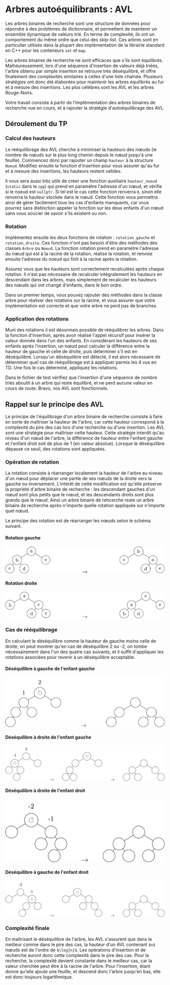 # Arbres autoéquilibrants : AVL

Les arbres binaires de recherche sont une structure de données pour répondre à
des problèmes de dictionnaire, et permettent de maintenir un ensemble dynamique
de valeurs trié. En terme de complexité, ils ont un comportement du même ordre
que celui des skip-list. Ces arbres sont en particulier utilisés dans la plupart
des implémentation de la librairie standard en C++ pour les conteneurs `set` et
`map`.

Les arbres binaires de recherche ne sont efficaces que s'ils sont équilibrés.
Malheureusement, lors d'une séquence d'insertion de valeurs déjà triées, l'arbre
obtenu par simple insertion se retrouve très déséquilibré, et offre finalement
des complexités similaires à celles d'une liste chaînée. Plusieurs stratégies
ont donc été élaborées pour maintenir les arbres équilibrés au fur et à mesure
des insertions. Les plus célèbres sont les AVL et les arbres Rouge-Noirs.

Votre travail consiste à partir de l'implémentation des arbres binaires de
recherche vue en cours, et à rajouter la stratégie d'autoéquilibrage des AVL.

## Déroulement du TP

### Calcul des hauteurs

Le rééquilibrage des AVL cherche à minimiser la hauteurs des nœuds (le nombre de
nœuds sur le plus long chemin depuis le nœud jusqu'à une feuille). Commencez
donc par rajouter un champ `hauteur` à la structure `Noeud`. Modifiez ensuite
la fonction d'insertion pour vous assurer qu'au fur et à mesure des insertions,
les hauteurs restent valides.

Il vous sera aussi très utile de créer une fonction auxiliaire `hauteur_noeud`
(`static` dans le `cpp`) qui prend en paramètre l'adresse d'un nœud, et vérifie
si le noeud est `nullptr`. Si tel est le cas cette fonction renverra `0`, sinon
elle renverra la hauteur stockée dans le nœud. Cette fonction vous permettra
ainsi de gérer facilement tous les cas d'enfants manquants, car vous pourrez
sans distinction appeler la fonction sur les deux enfants d'un nœud sans vous
soucier de savoir s'ils existent ou non.

### Rotation

Implémentez ensuite les deux fonctions de rotation : `rotation_gauche` et
`rotation_droite`. Ces fonction n'ont pas besoin d'être des méthodes des classes
`Arbre` ou `Noeud`. La fonction rotation prend en paramètre l'adresse du nœud
qui est à la racine de la rotation, réalise la rotation, et renvoie ensuite
l'adresse du noeud qui finit à la racine après la rotation.

Assurez vous que les hauteurs sont correctement recalculées après chaque
rotation. Il n'est pas nécessaire de recalculer intégralement les hauteurs en
descendant dans les arbres, mais simplement de recalculer les hauteurs des nœuds
qui ont changé d'enfants, dans le bon ordre.

Dans un premier temps, vous pouvez rajouter des méthodes dans la classe arbre
pour réaliser des rotations sur la racine, et vous assurer que votre
implémentation est correcte et que votre arbre ne perd pas de branches.

### Application des rotations

Muni des rotations il est désormais possible de rééquilibrer les arbres. Dans la
fonction d'insertion, après avoir réalisé l'appel récursif pour insérer la
valeur donnée dans l'un des enfants. En considérant les hauteurs de ses enfants
après l'insertion, un nœud peut calculer la différence entre la hauteur de
gauche et celle de droite, puis déterminer s'il est en déséquilibre. Lorsqu'un
déséquilibre est détecté, il est alors nécessaire de déterminer quel cas de
rééquilibrage est à appliquer parmis les 4 vus en TD. Une fois le cas déterminé,
appliquez les rotations.

Dans le fichier de test vérifiez que l'insertion d'une séquence de nombre triés
aboutit à un arbre qui reste équilibré, et ne perd aucune valeur en cours de
route. Bravo, vos AVL sont fonctionnels.

## Rappel sur le principe des AVL

Le principe de l'équilibrage d'un arbre binaire de recherche consiste à faire en
sorte de maîtriser la hauteur de l'arbre, car cette hauteur correspond à la
complexité du pire des cas lors d'une recherche ou d'une insertion. Les AVL sont
une stratégie pour maîtriser cette hauteur. Cette stratégie interdit qu'au
niveau d'un nœud de l'arbre, la différence de hauteur entre l'enfant gauche et
l'enfant droit soit de plus de 1 (en valeur absolue). Lorsque le déséquilibre
dépasse ce seuil, des rotations sont appliquées.

### Opération de rotation

La rotation consiste à réarranger localement la hauteur de l'arbre au niveau
d'un nœud pour déplacer une partie de ses nœuds de la droite vers la gauche ou
inversement. L'intérêt de cette modification est qu'elle préserve la propriété
d'arbre binaire de recherche : les descendant gauches d'un nœud sont plus petits
que le nœud, et les descendants droits sont plus grands que le nœud. Ainsi un
arbre binaire de rehcerche reste un arbre binaire de recherche après n'importe
quelle rotation appliquée sur n'importe quel nœud.

Le principe des rotation est de réarranger les nœuds selon le schéma suivant.

#### Rotation gauche

![rotation gauche](Sujet/rotation_gauche.svg)

#### Rotation droite

![rotation droite](Sujet/rotation_droite.svg)

### Cas de rééquilibrage

En calculant le déséquilibre comme la hauteur de gauche moins celle de droite,
on peut montrer qu'en cas de déséquilibre 2 ou -2, on tombe nécessairement dans
l'un des quatre cas suivants, et il suffit d'appliquer les rotations associées
pour revenir à un déséquilibre acceptable.

#### Déséquilibre à gauche de l'enfant gauche

![gauche-gauche](Sujet/gauche_gauche.svg)

#### Déséquilibre à droite de l'enfant gauche

![gauche-droite](Sujet/gauche_droite.svg)

#### Déséquilibre à droite de l'enfant droit

![droite-droite](Sujet/droite_droite.svg)

#### Déséquilibre à gauche de l'enfant droit

![droite-gauche](Sujet/droite_gauche.svg)

### Complexité finale

En maîtrisant le déséquilibre de l'arbre, les AVL s'assurent que dans le
meilleur comme dans le pire des cas, la hauteur d'un AVL contenant `$n$` nœuds
est de l'ordre de `$\log{n}$`. Les opérations d'insertion et de recherche auront
donc cette complexité dans le pire des cas. Pour la recherche, la complexité
devient constante dans le meilleur cas, car la valeur cherchée peut être à la
racine de l'arbre. Pour l'insertion, étant donné qu'elle ajoute une feuille, et
descend donc l'arbre jusqu'en bas, elle est donc toujours logarithmique.
